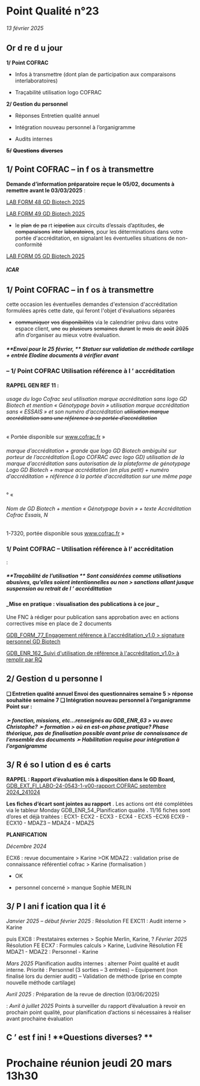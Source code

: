 # Point Qualité n°23

###### 13 février 2025

## Or d re d u jour

**1/ Point COFRAC**

- Infos à transmettre (dont plan de participation aux comparaisons interlaboratoires)

- Traçabilité utilisation logo COFRAC

**2/ Gestion du personnel**

- Réponses Entretien qualité annuel

- Intégration nouveau personnel à l’organigramme

- Audits internes

~~**5/**~~ ~~**Questions**~~ ~~**diverses**~~

## 1/ Point COFRAC – in f os à transmettre

**Demande d’information préparatoire reçue le 05/02, documents à remettre avant le 03/03/2025** :

[LAB FORM 48 GD Biotech 2025](https://genesdiffusion.sharepoint.com/:w:/s/GDBiotech-ISO17025/Eeq7zRoIe39CgwCvJXhvuYcBMcbxFiuaNQGXniV4126qlQ?e=BHAlfa)

[LAB FORM 49 GD Biotech 2025](https://genesdiffusion.sharepoint.com/:w:/s/GDBiotech-ISO17025/EWhiAlTDwKtDu-5ey681B18BlrVfKFioYAYc-ZbdqFJ-xw?e=cH8Cm3)

- le ~~plan~~ ~~de~~ ~~pa~~ rt ~~icipation~~ aux circuits d’essais d’aptitudes, ~~de~~ ~~comparaisons~~ ~~inter~~ ~~laboratoires~~, pour les
déterminations dans votre portée d'accréditation, en signalant les éventuelles situations de non-conformité

[LAB FORM 05 GD Biotech 2025](https://genesdiffusion.sharepoint.com/:w:/s/GDBiotech-ISO17025/EX_6s4XFGcRIiQnsulghj0kB0G7Mxy9bTwoEfgR7csaj2w?e=fwgdls)
###### **ICAR**

## 1/ Point COFRAC – in f os à transmettre



cette occasion les éventuelles demandes d'extension d'accréditation formulées après cette date, qui feront
l'objet d'évaluations séparées

 - ~~communiquer~~ ~~vos~~ ~~disponibilités~~ via le calendrier prévu dans votre espace client, ~~une~~ ~~ou~~ ~~plusieurs~~ ~~semaines~~
~~durant~~ ~~le~~ ~~mois~~ ~~de~~ ~~août~~ ~~2025~~ afin d’organiser au mieux votre évaluation.
##### **Envoi pour le 25 février, ** **Statuer sur validation de méthode cartilage + entrée Elodine** **documents à vérifier avant**

### ~~–~~ 1/ Point COFRAC Utilisation référence à l ’ accréditation
#### RAPPEL GEN REF 11 : 
###### usage du logo Cofrac seul utilisation marque accréditation sans logo GD Biotech et mention « Génotypage bovin » utilisation marque accréditation sans « ESSAIS » et son numéro d’accréditation ~~utilisation marque accréditation sans une référence à sa portée d’accréditation~~

« Portée disponible sur www.cofrac.fr »
###### marque d’accréditation + grande que logo GD Biotech ambiguïté sur porteur de l’accréditation (Logo COFRAC avec logo GD) utilisation de la marque d’accréditation sans autorisation de la plateforme de génotypage Logo GD Biotech + marque accréditation (en plus petit) + numéro d’accréditation +            référence à la portée d’accréditation sur une même page

°
«
###### Nom de GD Biotech + mention « Génotypage bovin » + texte  Accréditation Cofrac Essais, N

1-7320, portée disponible sous www.cofrac.fr »

### 1/ Point COFRAC – Utilisation référence à l’ accréditation

:
##### **Traçabilité de l’utilisation ** Sont considérées comme utilisations abusives, qu’elles soient intentionnelles ou non > sanctions allant jusque suspension ou retrait de  l ’ accrédittation
#### _Mise en pratique : visualisation des publications à ce jour _

Une FNC à rédiger pour publication sans approbation avec en actions correctives mise en place de 2 documents

[GDB_FORM_77_Engagement référence à l'accréditation_v1.0 > signature personnel GD Biotech](https://genesdiffusion.sharepoint.com/:w:/s/GDBiotech-ISO17025/EX_-qlRTDydNmvc2Ci_kEPcB6rQsJfLt2xspA4FSpLmGlg?e=nOYWdi)

[GDB_ENR_162_Suivi d'utilisation de référence à l'accréditation_v1.0> à remplir par RQ](https://genesdiffusion.sharepoint.com/:x:/s/GDBiotech-ISO17025/ETxTR042fj1JpSBEHqQlq7AB0UJfVzjuXFuq673yqB4xAQ?e=h9s8QZ)

## 2/ Gestion d u personne l
#### ❑ Entretien qualité annuel Envoi des questionnaires semaine 5 > réponse souhaitée semaine 7 ❑ Intégration nouveau personnel à l’organigramme Point sur :
##### ➢ fonction, missions, etc…renseignés au GDB_ENR_63 > vu avec Christophe? ➢ formation > où en est-on phase pratique? Phase théorique, pas de finalisation possible avant prise de connaissance de l’ensemble des documents ➢ Habilitation requise pour intégration à l’organigramme

## 3/ R é so l ution d es é carts

**RAPPEL : Rapport d’évaluation mis à disposition dans le GD Board,**
[GDB_EXT_FI_LABO-24-0543-1-v00-rapport COFRAC septembre 2024_241024](https://genesdiffusion.sharepoint.com/sites/GDBiotech-ISO17025/Shared%20Documents/ISO%2017025/4_%20SYSTEME%20DOCUMENTAIRE/8.%20SYSTEME%20DE%20MANAGEMENT/Audits%20internes/2024/COFRAC%20du%2025%20et%2026_09_2024/GDB_EXT_FI_LABO-24-0543-1-v00-rapport%20COFRAC%20septembre%202024_241024.pdf)

**Les fiches d’écart sont jointes au rapport** .
Les actions ont été complétées via le tableur Monday GDB_ENR_54_Planification
qualité **.**
11/16 fiches sont d’ores et déjà traitées : ECX1- ECX2 - ECX3 - ECX4 - ECX5 –ECX6
ECX9 - ECX10 - MDAZ3 – MDAZ4 - MDAZ5

**PLANIFICATION**

_Décembre 2024_

ECX6 : revue documentaire > Karine >OK
MDAZ2 : validation prise de connaissance
référentiel cofrac > Karine (formalisation )

- OK

+ personnel concerné > manque Sophie
MERLIN

## 3/ P l ani f ication qua l it é

_Janvier 2025 – début février 2025 :_ Résolution FE EXC11 : Audit interne > Karine

puis EXC8 : Prestataires externes > Sophie Merlin, Karine, ?
_Février 2025_
Résolution FE ECX7 : Formules calculs > Karine, Ludivine
Résolution FE MDAZ1 - MDAZ2 : Personnel - Karine

_Mars 2025_
Planification audits internes : alterner Point qualité et audit interne.
Priorité : Personnel (3 sorties – 3 entrées) – Equipement (non finalisé lors du dernier audit) – Validation de
méthode (prise en compte nouvelle méthode cartilage)

_Avril 2025 :_
Préparation de la revue de direction (03/06/2025)

:
_Avril à juillet 2025_
Points à surveiller du rapport d’évaluation à revoir en prochain point qualité, pour planification d’actions si
nécessaires à réaliser avant prochaine évaluation

## C ’ est f ini ! **Questions diverses? **
# Prochaine réunion jeudi 20 mars 13h30

